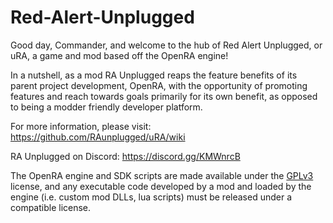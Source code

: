# Red-Alert-Unplugged

Good day, Commander, and welcome to the hub of Red Alert Unplugged, or uRA, a game and
mod based off the OpenRA engine!

In a nutshell, as a mod RA Unplugged reaps the feature benefits of its parent project
development, OpenRA, with the opportunity of promoting features and reach towards goals
primarily for its own benefit, as opposed to being a modder friendly developer platform.

For more information, please visit: https://github.com/RAunplugged/uRA/wiki

RA Unplugged on Discord: https://discord.gg/KMWnrcB

The OpenRA engine and SDK scripts are made available under the [GPLv3](https://github.com/OpenRA/OpenRA/blob/bleed/COPYING) license, and any executable code developed by a mod and loaded by the engine (i.e. custom mod DLLs, lua scripts) must be released under a compatible license.